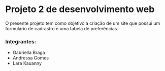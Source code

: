 # Projeto 2 de desenvolvimento web
O presente projeto tem como objetivo a criação de um site que possui um formulário de cadrastro e uma tabela de preferências.</p>

### Integrantes:  
- Gabriella Braga 
- Andressa Gomes 
- Lara Kauanny 
